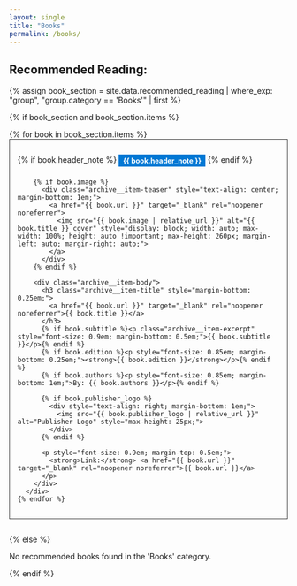```yaml
---
layout: single
title: "Books"
permalink: /books/
---
```


## Recommended Reading:

{% assign book_section = site.data.recommended_reading | where_exp: "group", "group.category == 'Books'" | first %}

{% if book_section and book_section.items %}
  <div class="grid__wrapper">
    {% for book in book_section.items %}
      <div class="archive__item" style="margin-bottom: 2em; padding: 1em; border: 1px solid #333;">
        {% if book.header_note %}
          <p style="background-color: #0078D4; color: white; padding: 0.3em 0.6em; text-align: left; font-size: 0.9em; display: inline-block; margin-bottom: 0.5em;">
            <strong>{{ book.header_note }}</strong>
          </p>
        {% endif %}

        {% if book.image %}
          <div class="archive__item-teaser" style="text-align: center; margin-bottom: 1em;">
            <a href="{{ book.url }}" target="_blank" rel="noopener noreferrer">
              <img src="{{ book.image | relative_url }}" alt="{{ book.title }} cover" style="display: block; width: auto; max-width: 100%; height: auto !important; max-height: 260px; margin-left: auto; margin-right: auto;">
            </a>
          </div>
        {% endif %}

        <div class="archive__item-body">
          <h3 class="archive__item-title" style="margin-bottom: 0.25em;">
            <a href="{{ book.url }}" target="_blank" rel="noopener noreferrer">{{ book.title }}</a>
          </h3>
          {% if book.subtitle %}<p class="archive__item-excerpt" style="font-size: 0.9em; margin-bottom: 0.5em;">{{ book.subtitle }}</p>{% endif %}
          {% if book.edition %}<p style="font-size: 0.85em; margin-bottom: 0.25em;"><strong>{{ book.edition }}</strong></p>{% endif %}
          {% if book.authors %}<p style="font-size: 0.85em; margin-bottom: 1em;">By: {{ book.authors }}</p>{% endif %}

          {% if book.publisher_logo %}
            <div style="text-align: right; margin-bottom: 1em;">
              <img src="{{ book.publisher_logo | relative_url }}" alt="Publisher Logo" style="max-height: 25px;">
            </div>
          {% endif %}
          
          <p style="font-size: 0.9em; margin-top: 0.5em;">
            <strong>Link:</strong> <a href="{{ book.url }}" target="_blank" rel="noopener noreferrer">{{ book.url }}</a>
          </p>
        </div>
      </div>
    {% endfor %}
  </div>
{% else %}
  <p>No recommended books found in the 'Books' category.</p>
{% endif %}